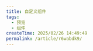 ```yaml
---
title: 自定义组件
tags:
  - 预览
  - 组件
createTime: 2025/02/26 14:49:49
permalink: /article/r6wabdk9/
---
```


<CustomComponent />
